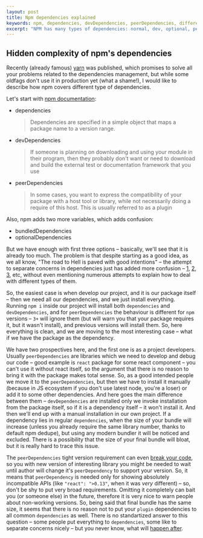 ```yaml
---
layout: post
title: Npm dependencies explained
keywords: npm, dependencies, devDependencies, peerDependencies, difference, package.json, javascript
excerpt: "NPM has many types of dependencies: normal, dev, optional, peer. Let's look what is the difference between all of them."
---
```


## Hidden complexity of npm's dependencies

Recently (already famous) [yarn](https://github.com/yarnpkg/yarn) was published, which promises to solve all your problems related to the dependencies management, but while some oldfags don't use it in production yet (what a shame!), I would like to describe how npm covers different type of dependencies.

Let's start with [npm documentation](https://docs.npmjs.com/files/package.json#devdependencies):

- dependencies

  > Dependencies are specified in a simple object that maps a package name to a version range.

- devDependencies

  > If someone is planning on downloading and using your module in their program, then they probably don't want or need to download and build the external test or documentation framework that you use

- peerDependencies

  > In some cases, you want to express the compatibility of your package with a host tool or library, while not necessarily doing a require of this host. This is usually referred to as a plugin

Also, npm adds two more variables, which adds confusion:

- bundledDependencies
- optionalDependencies

But we have enough with first three options – basically, we'll see that it is already too much. The problem is that despite starting as a good idea, as we all know, "The road to Hell is paved with good intentions" – the attempt to separate concerns in dependencies just has added more confusion – [1](http://stackoverflow.com/questions/26737819/why-use-peer-dependencies-in-npm-for-plugins), [2](http://stackoverflow.com/questions/35207380/how-to-install-npm-peer-dependencies-automatically/35207983), [3](http://stackoverflow.com/questions/18875674/whats-the-difference-between-dependencies-devdependencies-and-peerdependencies), etc, without even mentioning numerous attempts to explain how to deal with different types of them.

So, the easiest case is when develop our project, and it is our package itself – then we need all our dependencies, and we just install everything. Running `npm i` inside our project will install both `dependencies` and `devDependencies`, and for `peerDependencies` the behaviour is different for `npm` versions – `3+` will ignore them (but will warn you that your package requires it, but it wasn't install), and previous versions will install them. So, here everything is clean, and we are moving to the most interesting case – what if we have the package as the dependency.

We have two prospectives here, and the first one is as a project developers. Usually `peerDependencies` are libraries which we need to develop and debug our code – good example is `react` package for some react component – you can't use it without react itself, so the argument that there is no reason to bring it with the package makes total sense. So, as a good intended people we move it to the `peerDependencies`, but then we have to install it manually (because in JS ecosystem if you don't use latest node, you're a loser) or add it to some other dependencies. And here goes the main difference between them – `devDependencies` are installed only we invoke installation from the package itself, so if it is a dependency itself – it won't install it. And then we'll end up with a manual installation in our own project. If a dependency lies in regular `dependencies`, when the size of your bundle will increase (unless you already require the same library number, thanks to default npm dedupe), but using any modern bundler it will be noticed and excluded. There is a possibility that the size of your final bundle will bloat, but it is really hard to trace this issue.

The `peerDependencies` tight version requirement can even [break your code](http://stackoverflow.com/questions/36880563/how-to-handle-npm3-peer-dependency-conflict), so you with new version of interesting library you might be needed to wait until author will change it's `peerDependency` to support your version. So, it means that `peerDependency` is needed only for showing absolutely incompatible APIs (like `"react": ">0.13"`, when it was _very_ different) – so, don't be shy to put very broad requirements. Omitting it completely can bait you (or someone else) in the future, therefore it is very nice to warn people about non-working versions. So, being said that final bundle has the same size, it seems that there is no reason not to put your `plugin` dependencies to all common `dependencies` as well. There is no standartized answer to this question – some people put everything to `dependencies`, some like to separate concerns nicely – but you never know, what will [happen after](https://nodejs.org/en/blog/npm/peer-dependencies/).
